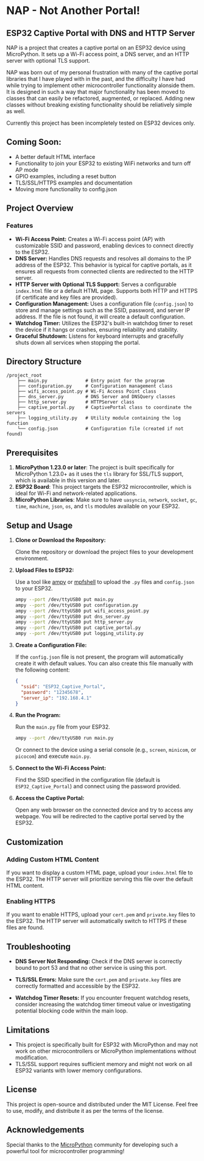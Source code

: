 # NAP - Not Another Portal!
## ESP32 Captive Portal with DNS and HTTP Server

NAP is a project that creates a captive portal on an ESP32 device using MicroPython. It sets up a Wi-Fi access point, a DNS server, and an HTTP server with optional TLS support. 

NAP was born out of my personal frustration with many of the captive portal libraries that I have played with in the past, and the difficulty I have had while trying to implement other microcontroller functionality alonside them. It is designed in such a way that major functionality has been moved to classes that can easily be refactored, augmented, or replaced. Adding new classes without breaking existing functionality should be reliatively simple as well.

Currently this project has been incompletely tested on ESP32 devices only. 

## Coming Soon:

- A better default HTML interface
- Functionality to join your ESP32 to existing WiFi networks and turn off AP mode
- GPIO examples, including a reset button
- TLS/SSL/HTTPS examples and documentation
- Moving more functionality to config.json 

## Project Overview

### Features
- **Wi-Fi Access Point:** Creates a Wi-Fi access point (AP) with customizable SSID and password, enabling devices to connect directly to the ESP32.
- **DNS Server:** Handles DNS requests and resolves all domains to the IP address of the ESP32. This behavior is typical for captive portals, as it ensures all requests from connected clients are redirected to the HTTP server.
- **HTTP Server with Optional TLS Support:** Serves a configurable `index.html` file or a default HTML page. Supports both HTTP and HTTPS (if certificate and key files are provided).
- **Configuration Management:** Uses a configuration file (`config.json`) to store and manage settings such as the SSID, password, and server IP address. If the file is not found, it will create a default configuration.
- **Watchdog Timer:** Utilizes the ESP32's built-in watchdog timer to reset the device if it hangs or crashes, ensuring reliability and stability.
- **Graceful Shutdown:** Listens for keyboard interrupts and gracefully shuts down all services when stopping the portal.

## Directory Structure
```
/project_root
    ├── main.py              # Entry point for the program
    ├── configuration.py     # Configuration management class
    ├── wifi_access_point.py # Wi-Fi Access Point class
    ├── dns_server.py        # DNS Server and DNSQuery classes
    ├── http_server.py       # HTTPServer class
    ├── captive_portal.py    # CaptivePortal class to coordinate the servers
    ├── logging_utility.py   # Utility module containing the log function
    └── config.json          # Configuration file (created if not found)
```

## Prerequisites
1. **MicroPython 1.23.0 or later**: The project is built specifically for MicroPython 1.23.0+ as it uses the `tls` library for SSL/TLS support, which is available in this version and later.
2. **ESP32 Board**: This project targets the ESP32 microcontroller, which is ideal for Wi-Fi and network-related applications.
3. **MicroPython Libraries**: Make sure to have `uasyncio`, `network`, `socket`, `gc`, `time`, `machine`, `json`, `os`, and `tls` modules available on your ESP32.

## Setup and Usage

1. **Clone or Download the Repository:**

   Clone the repository or download the project files to your development environment.

2. **Upload Files to ESP32:**

   Use a tool like [ampy](https://github.com/scientifichackers/ampy) or [mpfshell](https://github.com/wendlers/mpfshell) to upload the `.py` files and `config.json` to your ESP32.

   ```bash
   ampy --port /dev/ttyUSB0 put main.py
   ampy --port /dev/ttyUSB0 put configuration.py
   ampy --port /dev/ttyUSB0 put wifi_access_point.py
   ampy --port /dev/ttyUSB0 put dns_server.py
   ampy --port /dev/ttyUSB0 put http_server.py
   ampy --port /dev/ttyUSB0 put captive_portal.py
   ampy --port /dev/ttyUSB0 put logging_utility.py
   ```

3. **Create a Configuration File:**

   If the `config.json` file is not present, the program will automatically create it with default values. You can also create this file manually with the following content:

   ```json
   {
     "ssid": "ESP32_Captive_Portal",
     "password": "12345678",
     "server_ip": "192.168.4.1"
   }
   ```

4. **Run the Program:**

   Run the `main.py` file from your ESP32.

   ```bash
   ampy --port /dev/ttyUSB0 run main.py
   ```

   Or connect to the device using a serial console (e.g., `screen`, `minicom`, or `picocom`) and execute `main.py`.

5. **Connect to the Wi-Fi Access Point:**

   Find the SSID specified in the configuration file (default is `ESP32_Captive_Portal`) and connect using the password provided.

6. **Access the Captive Portal:**

   Open any web browser on the connected device and try to access any webpage. You will be redirected to the captive portal served by the ESP32.

## Customization

### Adding Custom HTML Content
If you want to display a custom HTML page, upload your `index.html` file to the ESP32. The HTTP server will prioritize serving this file over the default HTML content.

### Enabling HTTPS
If you want to enable HTTPS, upload your `cert.pem` and `private.key` files to the ESP32. The HTTP server will automatically switch to HTTPS if these files are found.

## Troubleshooting

- **DNS Server Not Responding:**
  Check if the DNS server is correctly bound to port 53 and that no other service is using this port.

- **TLS/SSL Errors:**
  Make sure the `cert.pem` and `private.key` files are correctly formatted and accessible by the ESP32.

- **Watchdog Timer Resets:**
  If you encounter frequent watchdog resets, consider increasing the watchdog timer timeout value or investigating potential blocking code within the main loop.

## Limitations
- This project is specifically built for ESP32 with MicroPython and may not work on other microcontrollers or MicroPython implementations without modification.
- TLS/SSL support requires sufficient memory and might not work on all ESP32 variants with lower memory configurations.

## License
This project is open-source and distributed under the MIT License. Feel free to use, modify, and distribute it as per the terms of the license.

## Acknowledgements
Special thanks to the [MicroPython](https://micropython.org/) community for developing such a powerful tool for microcontroller programming!
